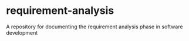 # requirement-analysis
A repository for documenting the requirement analysis phase in software development
